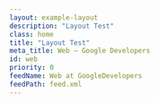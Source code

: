 ```yaml
---
layout: example-layout
description: "Layout Test"
class: home
title: "Layout Test"
meta_title: Web – Google Developers
id: web
priority: 0
feedName: Web at GoogleDevelopers
feedPath: feed.xml
---
```

